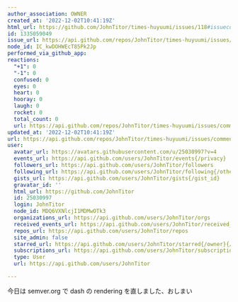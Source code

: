 ```yaml
---
author_association: OWNER
created_at: '2022-12-02T10:41:19Z'
html_url: https://github.com/JohnTitor/times-huyuumi/issues/118#issuecomment-1335059049
id: 1335059049
issue_url: https://api.github.com/repos/JohnTitor/times-huyuumi/issues/118
node_id: IC_kwDOHWEcT85Pk2Jp
performed_via_github_app: 
reactions:
  "+1": 0
  "-1": 0
  confused: 0
  eyes: 0
  heart: 0
  hooray: 0
  laugh: 0
  rocket: 0
  total_count: 0
  url: https://api.github.com/repos/JohnTitor/times-huyuumi/issues/comments/1335059049/reactions
updated_at: '2022-12-02T10:41:19Z'
url: https://api.github.com/repos/JohnTitor/times-huyuumi/issues/comments/1335059049
user:
  avatar_url: https://avatars.githubusercontent.com/u/25030997?v=4
  events_url: https://api.github.com/users/JohnTitor/events{/privacy}
  followers_url: https://api.github.com/users/JohnTitor/followers
  following_url: https://api.github.com/users/JohnTitor/following{/other_user}
  gists_url: https://api.github.com/users/JohnTitor/gists{/gist_id}
  gravatar_id: ''
  html_url: https://github.com/JohnTitor
  id: 25030997
  login: JohnTitor
  node_id: MDQ6VXNlcjI1MDMwOTk3
  organizations_url: https://api.github.com/users/JohnTitor/orgs
  received_events_url: https://api.github.com/users/JohnTitor/received_events
  repos_url: https://api.github.com/users/JohnTitor/repos
  site_admin: false
  starred_url: https://api.github.com/users/JohnTitor/starred{/owner}{/repo}
  subscriptions_url: https://api.github.com/users/JohnTitor/subscriptions
  type: User
  url: https://api.github.com/users/JohnTitor

---
```

今日は semver.org で dash の rendering を直しました、おしまい